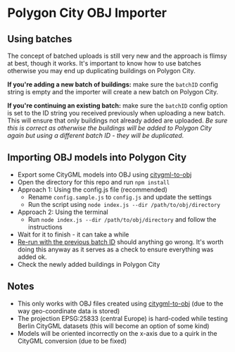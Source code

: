 # Polygon City OBJ Importer

## Using batches

The concept of batched uploads is still very new and the approach is flimsy at best, though it works. It's important to know how to use batches otherwise you may end up duplicating buildings on Polygon City.

__If you're adding a new batch of buildings:__ make sure the `batchID` config string is empty and the importer will create a new batch on Polygon City.

__If you're continuing an existing batch:__ make sure the `batchID` config option is set to the ID string you received previously when uploading a new batch. This will ensure that only buildings not already added are uploaded. _Be sure this is correct as otherwise the buildings will be added to Polygon City again but using a different batch ID - they will be duplicated._

## Importing OBJ models into Polygon City

* Export some CityGML models into OBJ using [citygml-to-obj](https://github.com/polygon-city/citygml-to-obj)
* Open the directory for this repo and run `npm install`
* Approach 1: Using the config.js file (recommended)
  * Rename `config.sample.js` to `config.js` and update the settings
  * Run the script using `node index.js --dir /path/to/obj/directory`
* Approach 2: Using the terminal
  * Run `node index.js --dir /path/to/obj/directory` and follow the instructions
* Wait for it to finish - it can take a while
* [Re-run with the previous batch ID](#using-batches) should anything go wrong. It's worth doing this anyway as it serves as a check to ensure everything was added ok.
* Check the newly added buildings in Polygon City


## Notes

* This only works with OBJ files created using [citygml-to-obj](https://github.com/polygon-city/citygml-to-obj) (due to the way geo-coordinate data is stored)
* The projection EPSG:25833 (central Europe) is hard-coded while testing Berlin CityGML datasets (this will become an option of some kind)
* Models will be oriented incorrectly on the x-axis due to a quirk in the CityGML conversion (due to be fixed)
